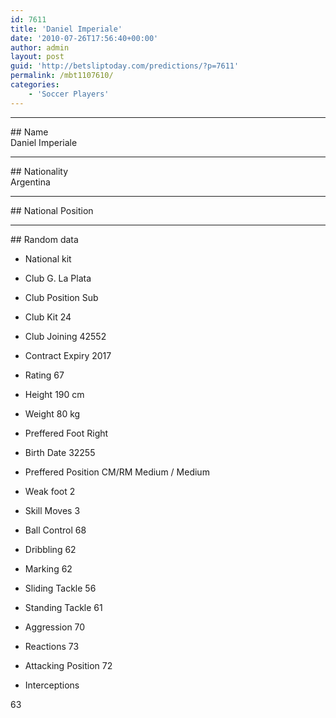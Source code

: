 ```yaml
---
id: 7611
title: 'Daniel Imperiale'
date: '2010-07-26T17:56:40+00:00'
author: admin
layout: post
guid: 'http://betsliptoday.com/predictions/?p=7611'
permalink: /mbt1107610/
categories:
    - 'Soccer Players'
---
```


- - - - - -

\## Name  
 Daniel Imperiale

- - - - - -

\## Nationality  
 Argentina

- - - - - -

\## National Position

- - - - - -

\## Random data

- National kit
- Club
 G. La Plata

- Club Position
 Sub

- Club Kit
 24

- Club Joining
 42552

- Contract Expiry
 2017

- Rating
 67

- Height
 190 cm

- Weight
 80 kg

- Preffered Foot
 Right

- Birth Date
 32255

- Preffered Position
 CM/RM Medium / Medium

- Weak foot
 2

- Skill Moves
 3

- Ball Control
 68

- Dribbling
 62

- Marking
 62

- Sliding Tackle
 56

- Standing Tackle
 61

- Aggression
 70

- Reactions
 73

- Attacking Position
 72

- Interceptions

 63